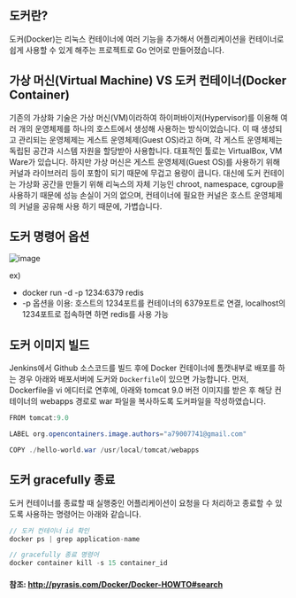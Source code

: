 ## 도커란?

도커(Docker)는 리눅스 컨테이너에 여러 기능을 추가해서 어플리케이션을 컨테이너로 쉽게 사용할 수 있게 해주는 프로젝트로 Go 언어로 만들어졌습니다.

## 가상 머신(Virtual Machine) VS 도커 컨테이너(Docker Container)
기존의 가상화 기술은 가상 머신(VM)이라하여 하이퍼바이저(Hypervisor)를 이용해 여러 개의 운영체제를 하나의 호스트에서 생성해 사용하는 방식이었습니다. 
이 때 생성되고 관리되는 운영체제는 게스트 운영체제(Guest OS)라고 하며, 각 게스트 운영체제는 독립된 공간과 시스템 자원을 할당받아 사용합니다. 
대표적인 툴로는 VirtualBox, VM Ware가 있습니다.
하지만 가상 머신은 게스트 운영체제(Guest OS)를 사용하기 위해 커널과 라이브러리 등이 포함이 되기 때문에 무겁고 용량이 큽니다. 
대신에 도커 컨테이는 가상화 공간을 만들기 위해 리눅스의 자체 기능인 chroot, namespace, cgroup을 사용하기 때문에 성능 손실이 거의 없으며,
컨테이너에 필요한 커널은 호스트 운영체제의 커널을 공유해 사용 하기 때문에, 가볍습니다.


## 도커 명령어 옵션

![image](https://user-images.githubusercontent.com/22395934/89712235-85d26200-d9ca-11ea-80d5-5e7d64ac9d74.png)


ex)
- docker run -d -p 1234:6379 redis
- -p 옵션을 이용: 호스트의 1234포트를 컨테이너의 6379포트로 연결, localhost의 1234포트로 접속하면 하면 redis를 사용 가능

## 도커 이미지 빌드 

Jenkins에서 Github 소스코드를 빌드 후에 Docker 컨테이너에 톰캣내부로 배포를 하는 경우 아래와 배포서버에 도커와 `Dockerfile`이 있으면 가능합니다.
먼저, Dockerfile을 vi 에디터로 연후에, 아래와 tomcat 9.0 버전 이미지를 받은 후 해당 컨테이너의 webapps 경로로 war 파일을 복사하도록 도커파일을 작성하였습니다.

```java
FROM tomcat:9.0

LABEL org.opencontainers.image.authors="a79007741@gmail.com"

COPY ./hello-world.war /usr/local/tomcat/webapps
```


## 도커 gracefully 종료

도커 컨테이너를 종료할 때 실행중인 어플리케이션이 요청을 다 처리하고 종료할 수 있도록 사용하는 명령어는 아래와 같습니다.

```java
// 도커 컨테이너 id 확인
docker ps | grep application-name

// gracefully 종료 명령어
docker container kill -s 15 container_id
```



#### 참조: http://pyrasis.com/Docker/Docker-HOWTO#search
